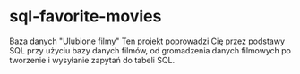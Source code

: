 # sql-favorite-movies
Baza danych "Ulubione filmy"   Ten projekt poprowadzi Cię przez podstawy SQL przy użyciu bazy danych filmów, od gromadzenia danych filmowych po tworzenie i wysyłanie zapytań do tabeli SQL. 
